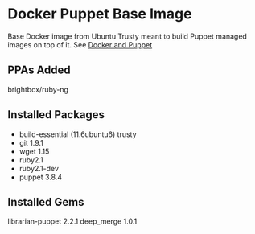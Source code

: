 # Docker Puppet Base Image
Base Docker image from Ubuntu Trusty meant to build Puppet managed images on top of it. See [Docker and Puppet](https://puppetlabs.com/presentations/using-docker-puppet-james-turnbull-kickstarter)
## PPAs Added
brightbox/ruby-ng
## Installed Packages
 * build-essential (11.6ubuntu6) trusty
 * git 1.9.1
 * wget 1.15
 * ruby2.1
 * ruby2.1-dev
 * puppet 3.8.4
## Installed Gems
librarian-puppet 2.2.1
deep_merge 1.0.1
